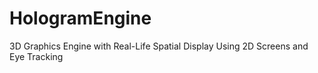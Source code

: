 # HologramEngine
3D Graphics Engine with Real-Life Spatial Display Using 2D Screens and Eye Tracking

